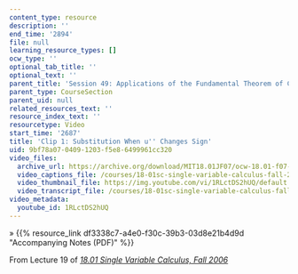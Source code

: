 ```yaml
---
content_type: resource
description: ''
end_time: '2894'
file: null
learning_resource_types: []
ocw_type: ''
optional_tab_title: ''
optional_text: ''
parent_title: 'Session 49: Applications of the Fundamental Theorem of Calculus'
parent_type: CourseSection
parent_uid: null
related_resources_text: ''
resource_index_text: ''
resourcetype: Video
start_time: '2687'
title: 'Clip 1: Substitution When u'' Changes Sign'
uid: 9bf78a07-0409-1203-f5e8-6499961cc320
video_files:
  archive_url: https://archive.org/download/MIT18.01JF07/ocw-18.01-f07-lec19_300k.mp4
  video_captions_file: /courses/18-01sc-single-variable-calculus-fall-2010/3498231b93095bd98dbb83a0653bb2e5_1RLctDS2hUQ.vtt
  video_thumbnail_file: https://img.youtube.com/vi/1RLctDS2hUQ/default.jpg
  video_transcript_file: /courses/18-01sc-single-variable-calculus-fall-2010/10cb1a7203567b3989e31d32d8e69acd_1RLctDS2hUQ.pdf
video_metadata:
  youtube_id: 1RLctDS2hUQ
---
```


» {{% resource_link df3338c7-a4e0-f30c-39b3-03d8e21b4d9d "Accompanying Notes (PDF)" %}}

From Lecture 19 of [_18.01 Single Variable Calculus, Fall 2006_](/courses/18-01-single-variable-calculus-fall-2006/video_galleries/video-lectures)

